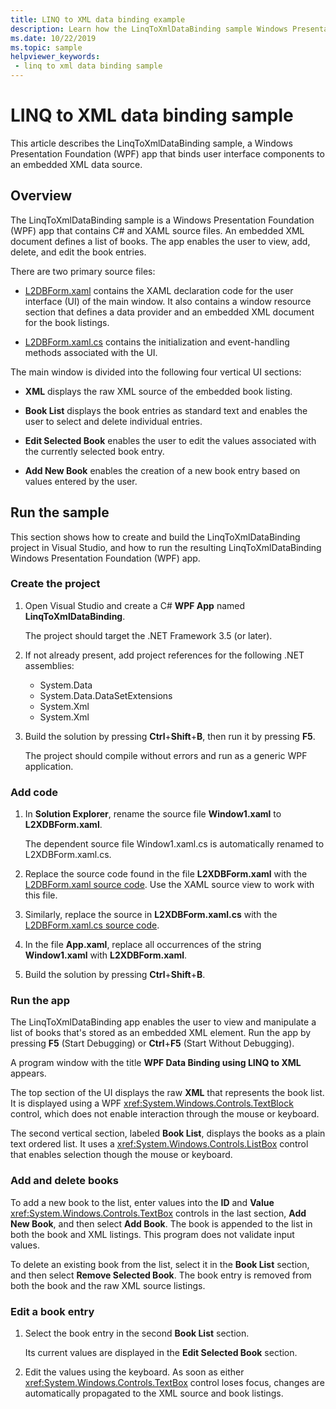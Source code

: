```yaml
---
title: LINQ to XML data binding example
description: Learn how the LinqToXmlDataBinding sample Windows Presentation Foundation (WPF) app binds user interface components to an embedded XML data source.
ms.date: 10/22/2019
ms.topic: sample
helpviewer_keywords:
 - linq to xml data binding sample
---
```

# LINQ to XML data binding sample

This article describes the LinqToXmlDataBinding sample, a Windows Presentation Foundation (WPF) app that binds user interface components to an embedded XML data source.

## Overview

The LinqToXmlDataBinding sample is a Windows Presentation Foundation (WPF) app that contains C# and XAML source files. An embedded XML document defines a list of books. The app enables the user to view, add, delete, and edit the book entries.

There are two primary source files:

- [L2DBForm.xaml](l2dbform-xaml-source-code.md) contains the XAML declaration code for the user interface (UI) of the main window. It also contains a window resource section that defines a data provider and an embedded XML document for the book listings.

- [L2DBForm.xaml.cs](l2dbform-xaml-cs-source-code.md) contains the initialization and event-handling methods associated with the UI.

The main window is divided into the following four vertical UI sections:

- **XML** displays the raw XML source of the embedded book listing.

- **Book List** displays the book entries as standard text and enables the user to select and delete individual entries.

- **Edit Selected Book** enables the user to edit the values associated with the currently selected book entry.

- **Add New Book** enables the creation of a new book entry based on values entered by the user.

## Run the sample

This section shows how to create and build the LinqToXmlDataBinding project in Visual Studio, and how to run the resulting LinqToXmlDataBinding Windows Presentation Foundation (WPF) app.

### Create the project

1. Open Visual Studio and create a C# **WPF App** named **LinqToXmlDataBinding**.

   The project should target the .NET Framework 3.5 (or later).

1. If not already present, add project references for the following .NET assemblies:

    - System.Data
    - System.Data.DataSetExtensions
    - System.Xml
    - System.Xml

1. Build the solution by pressing **Ctrl**+**Shift**+**B**, then run it by pressing **F5**.

   The project should compile without errors and run as a generic WPF application.

### Add code

1. In **Solution Explorer**, rename the source file **Window1.xaml** to **L2XDBForm.xaml**.

   The dependent source file Window1.xaml.cs is automatically renamed to L2XDBForm.xaml.cs.

1. Replace the source code found in the file **L2XDBForm.xaml** with the [L2DBForm.xaml source code](l2dbform-xaml-source-code.md). Use the XAML source view to work with this file.

1. Similarly, replace the source in **L2XDBForm.xaml.cs** with the [L2DBForm.xaml.cs source code](l2dbform-xaml-cs-source-code.md).

1. In the file **App.xaml**, replace all occurrences of the string **Window1.xaml** with **L2XDBForm.xaml**.

1. Build the solution by pressing **Ctrl**+**Shift**+**B**.

### Run the app

The LinqToXmlDataBinding app enables the user to view and manipulate a list of books that's stored as an embedded XML element. Run the app by pressing **F5** (Start Debugging) or **Ctrl**+**F5** (Start Without Debugging).

A program window with the title **WPF Data Binding using LINQ to XML** appears.

The top section of the UI displays the raw **XML** that represents the book list. It is displayed using a WPF <xref:System.Windows.Controls.TextBlock> control, which does not enable interaction through the mouse or keyboard.

The second vertical section, labeled **Book List**, displays the books as a plain text ordered list. It uses a <xref:System.Windows.Controls.ListBox> control that enables selection though the mouse or keyboard.

### Add and delete books

To add a new book to the list, enter values into the **ID** and **Value** <xref:System.Windows.Controls.TextBox> controls in the last section, **Add New Book**, and then select **Add Book**. The book is appended to the list in both the book and XML listings. This program does not validate input values.

To delete an existing book from the list, select it in the **Book List** section, and then select **Remove Selected Book**. The book entry is removed from both the book and the raw XML source listings.

### Edit a book entry

1. Select the book entry in the second **Book List** section.

   Its current values are displayed in the **Edit Selected Book** section.

1. Edit the values using the keyboard. As soon as either <xref:System.Windows.Controls.TextBox> control loses focus, changes are automatically propagated to the XML source and book listings.
